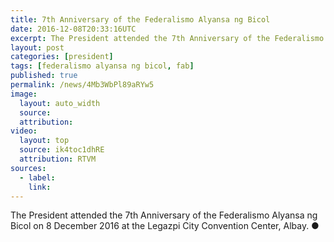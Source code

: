 ```yaml
---
title: 7th Anniversary of the Federalismo Alyansa ng Bicol
date: 2016-12-08T20:33:16UTC
excerpt: The President attended the 7th Anniversary of the Federalismo Alyansa ng Bicol on 8 December 2016 at the Legazpi City Convention Center, Albay.
layout: post
categories: [president]
tags: [federalismo alyansa ng bicol, fab]
published: true
permalink: /news/4Mb3WbPl89aRYw5
image:
  layout: auto_width
  source: 
  attribution: 
video:
  layout: top
  source: ik4toc1dhRE
  attribution: RTVM
sources:
  - label:
    link:
---
```


The President attended the 7th Anniversary of the Federalismo Alyansa ng Bicol on 8 December 2016 at the Legazpi City Convention Center, Albay.
&#x25cf;
